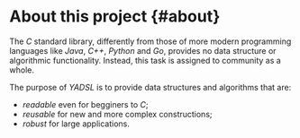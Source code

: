 # About this project {#about}

The *C* standard library, differently from those of more modern programming languages like *Java*, *C++*, *Python* and *Go*,
provides no data structure or algorithmic functionality. Instead, this task is assigned to community as a whole.

The purpose of *YADSL* is to provide data structures and algorithms that are:

* *readable* even for begginers to *C*;
* *reusable* for new and more complex constructions;
* *robust* for large applications.